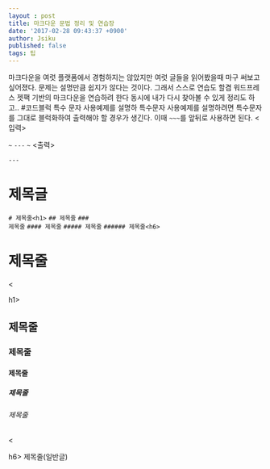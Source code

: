 ```yaml
---
layout : post
title: 마크다운 문법 정리 및 연습장
date: '2017-02-28 09:43:37 +0900'
author: Jsiku
published: false
tags: 팁
---
```

마크다운을 여럿 플랫폼에서 경험하지는 않았지만 여럿 글들을 읽어봤을때 마구 써보고 싶어졌다.
문제는 설명만큼 쉽지가 않다는 것이다. 그래서 스스로 연습도 할겸 워드프레스 젯팩 기반의 마크다운을 연습하려 한다 동시에 내가 다시 찾아볼 수 있게 정리도 하고..
#코드블럭
특수 문자 사용예제를 설명하
특수문자 사용예제를 설명하려면 특수문자를 그대로 블럭화하여 출력해야 할 경우가 생긴다. 이때 <code>~~~</code>를 앞뒤로 사용하면 된다.
&lt;입력&gt;

<code>~~~</code>
<code>---</code>
<code>~~~</code>
&lt;출력&gt;

<pre><code>---
</code></pre>

<h1>제목글</h1>

<code># 제목줄&lt;h1&gt;</code>
<code>## 제목줄</code>
<code>### 제목줄</code>
<code>#### 제목줄</code>
<code>##### 제목줄</code>
<code>###### 제목줄&lt;h6&gt;</code>

<h1>제목줄</h1>

&lt;

h1&gt;

<h2>제목줄</h2>

<h3>제목줄</h3>

<h4>제목줄</h4>

<h5>제목줄</h5>

<h6>제목줄</h6>

&lt;

h6&gt;
제목줄(일반글)

